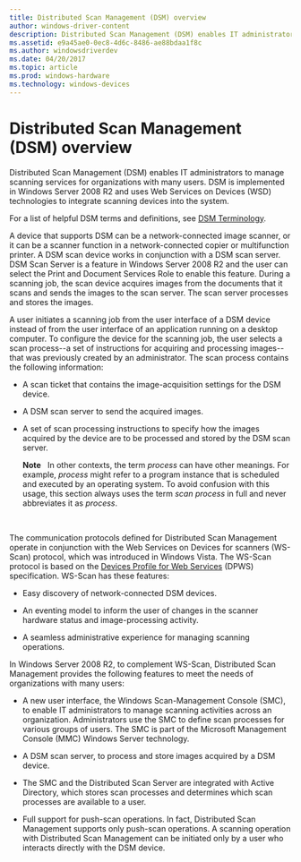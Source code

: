 ```yaml
---
title: Distributed Scan Management (DSM) overview
author: windows-driver-content
description: Distributed Scan Management (DSM) enables IT administrators to manage scanning services for organizations with many users.
ms.assetid: e9a45ae0-0ec8-4d6c-8486-ae88bdaa1f8c
ms.author: windowsdriverdev
ms.date: 04/20/2017
ms.topic: article
ms.prod: windows-hardware
ms.technology: windows-devices
---
```


# Distributed Scan Management (DSM) overview


Distributed Scan Management (DSM) enables IT administrators to manage scanning services for organizations with many users. DSM is implemented in Windows Server 2008 R2 and uses Web Services on Devices (WSD) technologies to integrate scanning devices into the system.

For a list of helpful DSM terms and definitions, see [DSM Terminology](dsm-terminology.md).

A device that supports DSM can be a network-connected image scanner, or it can be a scanner function in a network-connected copier or multifunction printer. A DSM scan device works in conjunction with a DSM scan server. DSM Scan Server is a feature in Windows Server 2008 R2 and the user can select the Print and Document Services Role to enable this feature. During a scanning job, the scan device acquires images from the documents that it scans and sends the images to the scan server. The scan server processes and stores the images.

A user initiates a scanning job from the user interface of a DSM device instead of from the user interface of an application running on a desktop computer. To configure the device for the scanning job, the user selects a scan process--a set of instructions for acquiring and processing images--that was previously created by an administrator. The scan process contains the following information:

-   A scan ticket that contains the image-acquisition settings for the DSM device.

-   A DSM scan server to send the acquired images.

-   A set of scan processing instructions to specify how the images acquired by the device are to be processed and stored by the DSM scan server.

    **Note**   In other contexts, the term *process* can have other meanings. For example, *process* might refer to a program instance that is scheduled and executed by an operating system. To avoid confusion with this usage, this section always uses the term *scan process* in full and never abbreviates it as *process*.

     

The communication protocols defined for Distributed Scan Management operate in conjunction with the Web Services on Devices for scanners (WS-Scan) protocol, which was introduced in Windows Vista. The WS-Scan protocol is based on the [Devices Profile for Web Services](http://go.microsoft.com/fwlink/p/?linkid=59069) (DPWS) specification. WS-Scan has these features:

-   Easy discovery of network-connected DSM devices.

-   An eventing model to inform the user of changes in the scanner hardware status and image-processing activity.

-   A seamless administrative experience for managing scanning operations.

In Windows Server 2008 R2, to complement WS-Scan, Distributed Scan Management provides the following features to meet the needs of organizations with many users:

-   A new user interface, the Windows Scan-Management Console (SMC), to enable IT administrators to manage scanning activities across an organization. Administrators use the SMC to define scan processes for various groups of users. The SMC is part of the Microsoft Management Console (MMC) Windows Server technology.

-   A DSM scan server, to process and store images acquired by a DSM device.

-   The SMC and the Distributed Scan Server are integrated with Active Directory, which stores scan processes and determines which scan processes are available to a user.

-   Full support for push-scan operations. In fact, Distributed Scan Management supports only push-scan operations. A scanning operation with Distributed Scan Management can be initiated only by a user who interacts directly with the DSM device.

 

 




